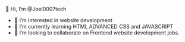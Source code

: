 👋 Hi, I’m @Joel0007tech
- 👀 I’m interested in website development
- 🌱 I’m currently learning HTMl, ADVANCED CSS and JAVASCRIPT
- 💞️ I’m looking to collaborate on Frontend website development jobs.

